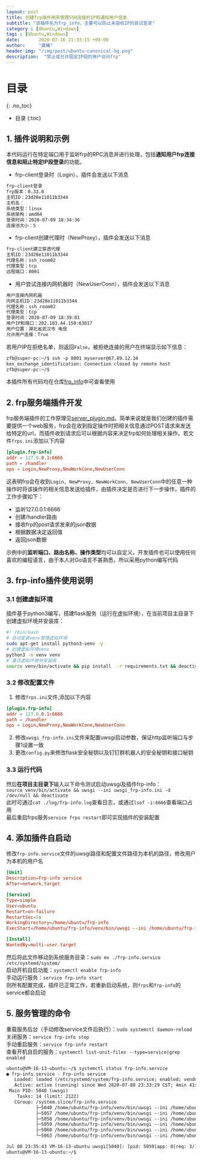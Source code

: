 ```yaml
---
layout: post
title: 创建frp插件用来管理SSH连接的IP和通知用户信息
subtitle: "该插件名为frp_info，主要可以防止未授权IP的尝试登录"
category : [Ubuntu,Windows]
tags : [Ubuntu,Windows]
date:       2020-07-16 21:33:15 +08:00
author:     "晨曦"
header-img: "/img/post/ubuntu-canonical-bg.png"
description:  "禁止或允许固定IP段的用户访问frp"
---
```

  
# 目录
{: .no_toc}

* 目录
{:toc}

## 1. 插件说明和示例
本代码运行在特定端口用于监听frp的RPC消息并进行处理，包括**通知用户frp连接信息和阻止特定IP段登录**的功能。
* frp-client登录时（Login），插件会发送以下消息  
```txt
frp-client登录
frp版本：0.33.0
主机ID：23d28e11011b3344
主机名：
系统类型：linux
系统架构：amd64
登录时间：2020-07-09 18:34:36
连接池大小：5
```
* frp-client创建代理时（NewProxy），插件会发送以下消息  
```txt
frp-client建立穿透代理
主机ID：23d28e11011b3344
代理名称：ssh_room02
代理类型：tcp
远程端口：8001
```
* 用户尝试连接内网机器时（NewUserConn），插件会发送以下消息  
```txt
用户连接内网机器
内网主机ID：23d28e11011b3344
代理名称：ssh_room02
代理类型：tcp
登录时间：2020-07-09 18:39:01
用户IP和端口：202.103.44.150:63017
用户位置：湖北省武汉市 电信
允许用户连接：True
```
若用户IP在拒绝名单，则返回`False`，被拒绝连接的用户在终端显示如下信息：  
```txt
zfb@super-pc:~/$ ssh -p 8001 myserver@67.89.12.34
kex_exchange_identification: Connection closed by remote host
zfb@super-pc:~/$ 
```
本插件所有代码均在仓库[frp_info](https://github.com/zfb132/frp_info)中可查看使用
## 2. frp服务端插件开发
frp服务端插件的工作原理见[server_plugin.md](https://github.com/fatedier/frp/blob/dev/doc/server_plugin.md)。简单来说就是我们创建的插件需要提供一个web服务，frp会在收到指定操作时把相关信息通过POST请求来发送给特定的url，而插件收到请求后可以根据内容来决定frp如何处理相关操作。若文件`frps.ini`添加以下内容  
```conf
[plugin.frp-info]
addr = 127.0.0.1:6666
path = /handler
ops = Login,NewProxy,NewWorkConn,NewUserConn
```
这表明frp会在收到`Login, NewProxy, NewWorkConn, NewUserConn`中的任意一种操作时将该操作的相关信息发送给插件，由插件决定是否进行下一步操作，插件的工作步骤如下：  
* 监听127.0.0.1:6666
* 创建/handler路由
* 接收frp的post请求发来的json数据
* 根据数据决定返回值
* 返回json数据

示例中的**监听端口、路由名称、操作类型**均可以自定义，开发插件也可以使用任何喜欢的编程语言，由于本人对Go语言不甚熟悉，所以采用python编写代码
## 3. frp-info插件使用说明
### 3.1 创建虚拟环境
插件基于python3编写，搭建flask服务（运行在虚拟环境），在当前项目主目录下创建虚拟环境并安装库：  
```bash
#! /bin/bash
# 自动安装venv管理虚拟环境
sudo apt-get install python3-venv -y
# 创建虚拟环境venv
python3 -m venv venv
# 激活虚拟环境并安装库
source venv/bin/activate && pip install  -r requirements.txt && deactivate
```
### 3.2 修改配置文件
1. 修改`frps.ini`文件,添加以下内容  
```conf
[plugin.frp-info]
addr = 127.0.0.1:6666
path = /handler
ops = Login,NewProxy,NewWorkConn,NewUserConn
```
2. 修改`uwsgi_frp-info.ini`文件来配置uwsgi启动参数，保证http监听端口与步骤1设置一致
3. 更改`config.py`来修改flask安全秘钥以及钉钉群机器人的安全秘钥和接口秘钥

### 3.3 运行代码
然后**在项目主目录下**输入以下命令测试启动uwsgi及插件frp-info：  
`source venv/bin/activate && uwsgi --ini uwsgi_frp-info.ini -d /dev/null && deactivate`  
此时可通过`cat ./log/frp-info.log`查看日志，或通过`lsof -i:6666`查看端口占用  
最后重启frps服务`service frps restart`即可实现插件的安装配置
## 4. 添加插件自启动
修改`frp-info.service`文件的uwsgi路径和配置文件路径为本机的路径，修改用户为本机的用户名  
```conf
[Unit]
Description=Frp-info service
After=network.target

[Service]
Type=simple
User=ubuntu
Restart=on-failure
RestartSec=5s
WorkingDirectory=/home/ubuntu/frp-info
ExecStart=/home/ubuntu/frp-info/venv/bin/uwsgi --ini /home/ubuntu/frp-info/uwsgi_frp-info.ini

[Install]
WantedBy=multi-user.target
```
然后将此文件移动到系统服务目录：`sudo mv ./frp-info.service /etc/systemd/system/`  
启动开机自启功能：`systemctl enable frp-info`  
手动运行服务：`service frp-info start`  
则所有配置完成，插件已正常工作，若重新启动系统，则`frps`和`frp-info`的service都会启动

## 5. 服务管理的命令
重载服务后台（手动修改service文件后执行）：`sudo systemctl daemon-reload`  
关闭服务：`service frp-info stop`  
手动重启服务：`service frp-info restart`  
查看开机自启的服务：`systemctl list-unit-files --type=service|grep enabled`   
```txt
ubuntu@VM-16-13-ubuntu:~/$ systemctl status frp-info.service
● frp-info.service - Frp-info service
   Loaded: loaded (/etc/systemd/system/frp-info.service; enabled; vendor preset: enabled)
   Active: active (running) since Wed 2020-07-08 23:33:29 CST; 4min 41s ago
 Main PID: 5040 (uwsgi)
    Tasks: 14 (limit: 2122)
   CGroup: /system.slice/frp-info.service
           ├─5040 /home/ubuntu/frp-info/venv/bin/uwsgi --ini /home/ubuntu/frp-info/uwsgi_frp-info.ini
           ├─5057 /home/ubuntu/frp-info/venv/bin/uwsgi --ini /home/ubuntu/frp-info/uwsgi_frp-info.ini
           ├─5058 /home/ubuntu/frp-info/venv/bin/uwsgi --ini /home/ubuntu/frp-info/uwsgi_frp-info.ini
           ├─5059 /home/ubuntu/frp-info/venv/bin/uwsgi --ini /home/ubuntu/frp-info/uwsgi_frp-info.ini
           ├─5060 /home/ubuntu/frp-info/venv/bin/uwsgi --ini /home/ubuntu/frp-info/uwsgi_frp-info.ini
           └─5063 /home/ubuntu/frp-info/venv/bin/uwsgi --ini /home/ubuntu/frp-info/uwsgi_frp-info.ini

Jul 08 23:35:43 VM-16-13-ubuntu uwsgi[5040]: [pid: 5059|app: 0|req: 3/13] 127.0.0.1 () {34 vars in ...
ubuntu@VM-16-13-ubuntu:~/$
```